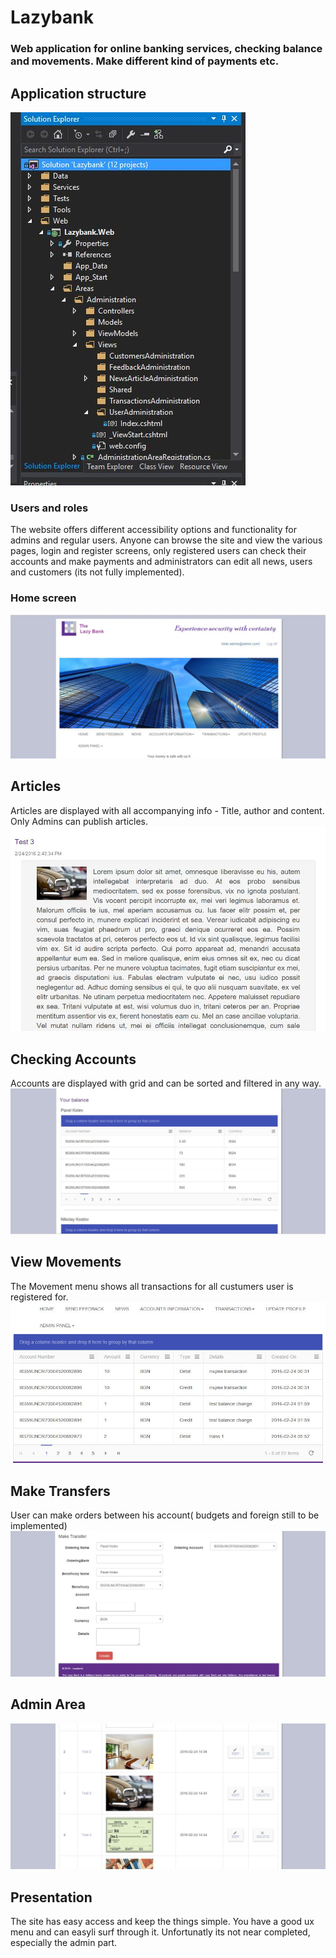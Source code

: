 # Lazybank
### Web application for online banking services, checking balance and movements. Make different kind of payments etc.

## Application structure
![Folder structure](https://raw.githubusercontent.com/Moiraines/Lazybank/master/images/structure.jpg)

### Users and roles
The website offers different accessibility options and functionality for admins and regular users. Anyone can browse the site and view the various pages, login and register screens, only registered users can check their accounts and make payments and administrators can edit all news, users and customers (its not fully implemented).
### Home screen
![Home Screen](https://raw.githubusercontent.com/Moiraines/Lazybank/master/images/home.jpg)
## Articles
Articles are displayed with all accompanying info - Title, author and content. Only Admins can publish articles.
![Comments and likes](https://raw.githubusercontent.com/Moiraines/Lazybank/master/images/articles.jpg)
## Checking Accounts
Accounts are displayed with grid and can be sorted and filtered in any way.
![Balance](https://raw.githubusercontent.com/Moiraines/Lazybank/master/images/balance.jpg)
## View Movements
The Movement menu shows all transactions for all custumers user is registered for.
![Transactions](https://raw.githubusercontent.com/Moiraines/Lazybank/master/images/movements.jpg)
## Make Transfers
User can make orders between his account( budgets and foreign still to be implemented)
![Ordering](https://raw.githubusercontent.com/Moiraines/Lazybank/master/images/ordering.jpg)
## Admin Area
![Comments and likes](https://raw.githubusercontent.com/Moiraines/Lazybank/master/images/admin.jpg)
## Presentation
The site has easy access and keep the things simple. You have a good ux menu and can easyli surf through it. Unfortunatly its not near completed, especially the admin part.
